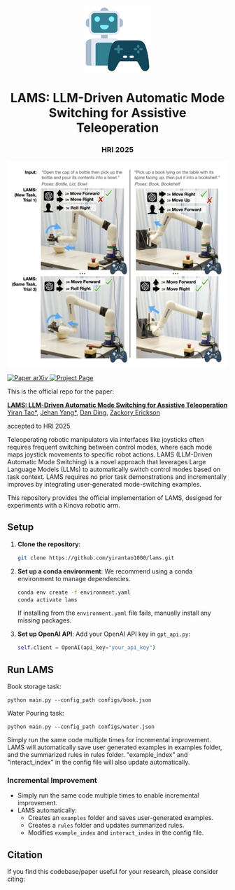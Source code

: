 
<div align="center">
  <img width="150px" src="imgs/logo_new.png"/>
  
  # LAMS: LLM-Driven Automatic Mode Switching for Assistive Teleoperation
  ### HRI 2025
</div>

<div align="center">
  <img width="600px" src="imgs/teaser.png"/>
</div> 

<p align="left">
    <a href=''>
      <img src='https://img.shields.io/badge/Paper-arXiv-green?style=plastic&logo=arXiv&logoColor=green' alt='Paper arXiv'>
    </a>
    <a href='https://lams-assistance.github.io/'>
      <img src='https://img.shields.io/badge/Project-Page-blue?style=plastic&logo=Google%20chrome&logoColor=blue' alt='Project Page'>
    </a>
</p>
This is the official repo for the paper:  


**[LAMS: LLM-Driven Automatic Mode Switching for Assistive Teleoperation](https://lams-assistance.github.io/)**  
[Yiran Tao*](https://yirantao1000.github.io/), [Jehan Yang*](https://jehanyang.github.io/), [Dan Ding](https://www.shrs.pitt.edu/people/dan-ding), [Zackory Erickson](https://zackory.com/)

accepted to HRI 2025 

Teleoperating robotic manipulators via interfaces like joysticks often requires frequent switching between control modes, where each mode maps joystick movements to specific robot actions. LAMS (LLM-Driven Automatic Mode Switching) is a novel approach that leverages Large Language Models (LLMs) to automatically switch control modes based on task context. LAMS requires no prior task demonstrations and incrementally improves by integrating user-generated mode-switching examples. 

This repository provides the official implementation of LAMS, designed for experiments with a Kinova robotic arm.

<!-- ## Table of Contents
- [Setup](#setup) -->
  <!-- - [RoboGen](#RoboGen)
  - [OMPL](#Open-Motion-Planning-Library)
  - [Dataset](#dataset) -->
<!-- - [Run LAMS](#lams) -->
  <!-- - [Automated Task Generation & Skill Learning](#One-click-for-all) -->



## Setup

1. **Clone the repository**:
   ```bash
   git clone https://github.com/yirantao1000/lams.git
   ```

2. **Set up a conda environment**:
   We recommend using a conda environment to manage dependencies.
   ```bash
   conda env create -f environment.yaml
   conda activate lams
   ```
   If installing from the `environment.yaml` file fails, manually install any missing packages.

3. **Set up OpenAI API**:
   Add your OpenAI API key in `gpt_api.py`:
   ```python
   self.client = OpenAI(api_key="your_api_key")
   ```


## Run LAMS

Book storage task:
```
python main.py --config_path configs/book.json 
```
Water Pouring task:
```
python main.py --config_path configs/water.json 
```
Simply run the same code multiple times for incremental improvement. LAMS will automatically save user generated examples in examples folder, and the summarized rules in rules folder. "example_index" and "interact_index" in the config file will also update automatically. 

### Incremental Improvement

- Simply run the same code multiple times to enable incremental improvement.
- LAMS automatically:
  - Creates an `examples` folder and saves user-generated examples.
  - Creates a `rules` folder and updates summarized rules.
  - Modifies `example_index` and `interact_index` in the config file.



<!-- ## Acknowledgements
- The interface between OMPL and pybullet is based on [pybullet_ompl](https://github.com/lyfkyle/pybullet_ompl).
- Part of the objaverse annotations are from [Scalable 3D Captioning with Pretrained Models](https://arxiv.org/abs/2306.07279) -->

## Citation
If you find this codebase/paper useful for your research, please consider citing:
<!-- ```
@article{wang2023robogen,
  title={Robogen: Towards unleashing infinite data for automated robot learning via generative simulation},
  author={Wang, Yufei and Xian, Zhou and Chen, Feng and Wang, Tsun-Hsuan and Wang, Yian and Fragkiadaki, Katerina and Erickson, Zackory and Held, David and Gan, Chuang},
  journal={arXiv preprint arXiv:2311.01455},
  year={2023}
}
``` -->